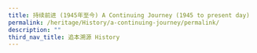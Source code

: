 ```yaml
---
title: 持续前进 (1945年至今) A Continuing Journey (1945 to present day)
permalink: /heritage/History/a-continuing-journey/permalink/
description: ""
third_nav_title: 追本溯源 History
---
```

